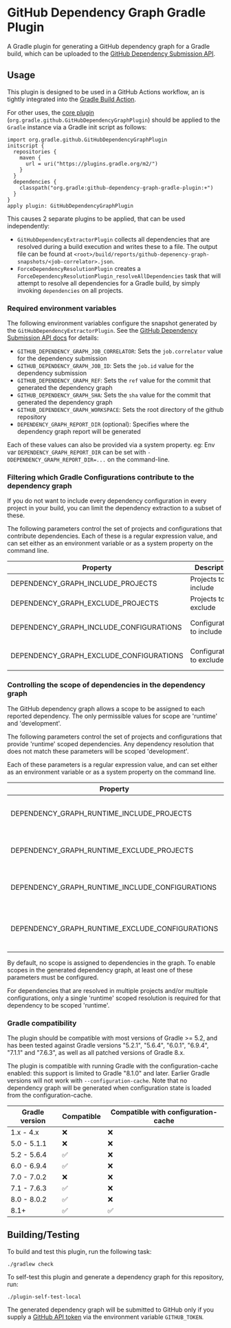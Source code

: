 # GitHub Dependency Graph Gradle Plugin

A Gradle plugin for generating a GitHub dependency graph for a Gradle build, which can be uploaded to the [GitHub Dependency Submission API](https://docs.github.com/en/rest/dependency-graph/dependency-submission).

## Usage
This plugin is designed to be used in a GitHub Actions workflow, an is tightly integrated into the [Gradle Build Action](https://github.com/gradle/gradle-build-action#github-dependency-graph-support).

For other uses, the [core plugin](https://plugins.gradle.org/plugin/org.gradle.github-dependency-graph-gradle-plugin) (`org.gradle.github.GitHubDependencyGraphPlugin`) 
should be applied to the `Gradle` instance via a Gradle init script as follows:

```
import org.gradle.github.GitHubDependencyGraphPlugin
initscript {
  repositories {
    maven {
      url = uri("https://plugins.gradle.org/m2/")
    }
  }
  dependencies {
    classpath("org.gradle:github-dependency-graph-gradle-plugin:+")
  }
}
apply plugin: GitHubDependencyGraphPlugin
```

This causes 2 separate plugins to be applied, that can be used independently:
- `GitHubDependencyExtractorPlugin` collects all dependencies that are resolved during a build execution and writes these to a file. The output file can be found at `<root>/build/reports/github-depenency-graph-snapshots/<job-correlator>.json`.
- `ForceDependencyResolutionPlugin` creates a `ForceDependencyResolutionPlugin_resolveAllDependencies` task that will attempt to resolve all dependencies for a Gradle build, by simply invoking `dependencies` on all projects.

### Required environment variables

The following environment variables configure the snapshot generated by the `GitHubDependencyExtractorPlugin`. See the [GitHub Dependency Submission API docs](https://docs.github.com/en/rest/dependency-graph/dependency-submission?apiVersion=2022-11-28) for details:
- `GITHUB_DEPENDENCY_GRAPH_JOB_CORRELATOR`: Sets the `job.correlator` value for the dependency submission
- `GITHUB_DEPENDENCY_GRAPH_JOB_ID`: Sets the `job.id` value for the dependency submission
- `GITHUB_DEPENDENCY_GRAPH_REF`: Sets the `ref` value for the commit that generated the dependency graph
- `GITHUB_DEPENDENCY_GRAPH_SHA`: Sets the `sha` value for the commit that generated the dependency graph
- `GITHUB_DEPENDENCY_GRAPH_WORKSPACE`: Sets the root directory of the github repository
- `DEPENDENCY_GRAPH_REPORT_DIR` (optional): Specifies where the dependency graph report will be generated

Each of these values can also be provided via a system property. 
eg: Env var `DEPENDENCY_GRAPH_REPORT_DIR` can be set with `-DDEPENDENCY_GRAPH_REPORT_DIR=...` on the command-line.

### Filtering which Gradle Configurations contribute to the dependency graph

If you do not want to include every dependency configuration in every project in your build, you can limit the
dependency extraction to a subset of these.

The following parameters control the set of projects and configurations that contribute dependencies.
Each of these is a regular expression value, and can set either as an environment variable or as a system property on the command line.

| Property                                | Description               | Default                         |
|-----------------------------------------|---------------------------|---------------------------------|
| DEPENDENCY_GRAPH_INCLUDE_PROJECTS       | Projects to include       | All projects are included       |
| DEPENDENCY_GRAPH_EXCLUDE_PROJECTS       | Projects to exclude       | No projects are excluded        |
| DEPENDENCY_GRAPH_INCLUDE_CONFIGURATIONS | Configurations to include | All configurations are included |
| DEPENDENCY_GRAPH_EXCLUDE_CONFIGURATIONS | Configurations to exclude | No configurations are excluded  |

### Controlling the scope of dependencies in the dependency graph

The GitHub dependency graph allows a scope to be assigned to each reported dependency.
The only permissible values for scope are 'runtime' and 'development'.

The following parameters control the set of projects and configurations that provide 'runtime' scoped dependencies.
Any dependency resolution that does not match these parameters will be scoped 'development'.

Each of these parameters is a regular expression value, and can set either as an environment variable or as a system property on the command line.

| Property                                        | Description                                               | Default                         |
|-------------------------------------------------|-----------------------------------------------------------|---------------------------------|
| DEPENDENCY_GRAPH_RUNTIME_INCLUDE_PROJECTS       | Projects that can provide 'runtime' dependencies          | All projects are included       |
| DEPENDENCY_GRAPH_RUNTIME_EXCLUDE_PROJECTS       | Projects that do not provide 'runtime' dependencies       | No projects are excluded        |
| DEPENDENCY_GRAPH_RUNTIME_INCLUDE_CONFIGURATIONS | Configurations that contain 'runtime' dependencies        | All configurations are included |
| DEPENDENCY_GRAPH_RUNTIME_EXCLUDE_CONFIGURATIONS | Configurations that do not contain 'runtime' dependencies | No configurations are excluded  |

By default, no scope is assigned to dependencies in the graph. To enable scopes in the generated dependency graph,
at least one of these parameters must be configured.

For dependencies that are resolved in multiple projects and/or multiple configurations, only a single 'runtime' scoped resolution
is required for that dependency to be scoped 'runtime'.

### Gradle compatibility

The plugin should be compatible with most versions of Gradle >= 5.2, and has been tested against 
Gradle versions "5.2.1", "5.6.4", "6.0.1", "6.9.4", "7.1.1" and "7.6.3", as well as all patched versions of Gradle 8.x.

The plugin is compatible with running Gradle with the configuration-cache enabled: this support is
limited to Gradle "8.1.0" and later. Earlier Gradle versions will not work with `--configuration-cache`.
Note that no dependency graph will be generated when configuration state is loaded from the configuration-cache.

| Gradle version | Compatible | Compatible with configuration-cache |
| -------------- | ------- | ------------------------ |
| 1.x - 4.x      | :x: | :x: |
| 5.0 - 5.1.1 | :x: | :x: |
| 5.2 - 5.6.4 | ✅ | :x: |
| 6.0 - 6.9.4 | ✅ | :x: |
| 7.0 - 7.0.2 | :x: | :x: |
| 7.1 - 7.6.3 | ✅ | :x: |
| 8.0 - 8.0.2 | ✅ | :x: |
| 8.1+ | ✅ | ✅ |

## Building/Testing

To build and test this plugin, run the following task:
```shell
./gradlew check
```

To self-test this plugin and generate a dependency graph for this repository, run:
```shell
./plugin-self-test-local
```

The generated dependency graph will be submitted to GitHub only if you supply a
[GitHub API token](https://docs.github.com/en/authentication/keeping-your-account-and-data-secure/creating-a-personal-access-token)
via the environment variable `GITHUB_TOKEN`.
